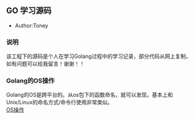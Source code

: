 ## GO 学习源码

* Author:Toney

### 说明
该工程下的源码是个人在学习Golang过程中的学习记录，部分代码从网上复制，如有问题可以给我留言！谢谢！！  


### Golang的OS操作
Golang的OS是跨平台的。从os包下的函数命名，就可以发现，基本上和Unix/Linux的命名方式/命令行使用非常类似。  
[OS操作](./doc/os/GO_OS.MD)
